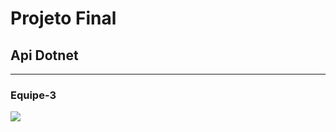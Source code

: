 <div>
<h1>Projeto Final</h1>
<h2>Api Dotnet</h2>
<hr>
</div>
<div>
<h3>Equipe-3</h3>
<img src="/#ImgReadMe/LogoCapa.png">
</div>

